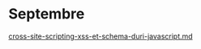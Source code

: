 # Septembre

[cross-site-scripting-xss-et-schema-duri-javascript.md](cross-site-scripting-xss-et-schema-duri-javascript.md "mention")
